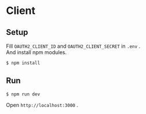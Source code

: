 # Client

## Setup

Fill `OAUTH2_CLIENT_ID` and `OAUTH2_CLIENT_SECRET` in `.env` .  
And install npm modules.

```
$ npm install
```

## Run

```
$ npm run dev
```
Open `http://localhost:3000` .